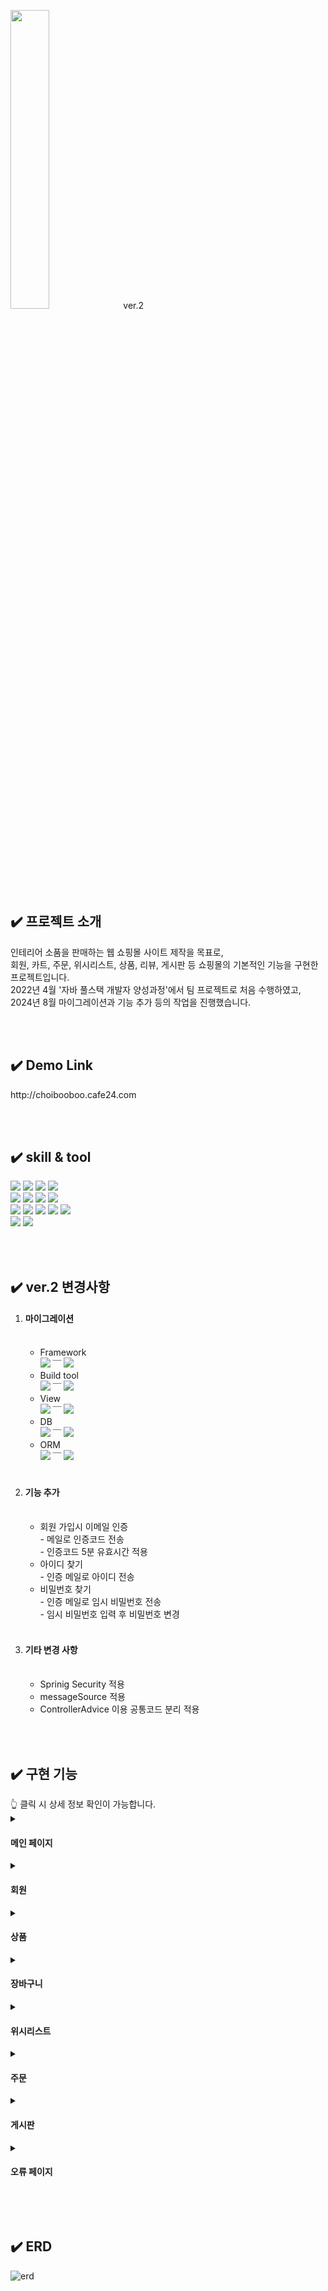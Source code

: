 <img src="https://github.com/user-attachments/assets/bd1b5b1d-cbcd-43cf-9252-9b03d789c3c9" width="35%" height="35%"> ver.2

<br/><br/>

<h2>✔️ 프로젝트 소개</h2>
인테리어 소품을 판매하는 웹 쇼핑몰 사이트 제작을 목표로,<br/>
회원, 카트, 주문, 위시리스트, 상품, 리뷰, 게시판 등 쇼핑몰의 기본적인 기능을 구현한 프로젝트입니다.<br/>
2022년 4월 '자바 풀스택 개발자 양성과정'에서 팀 프로젝트로 처음 수행하였고,<br/>
2024년 8월 마이그레이션과 기능 추가 등의 작업을 진행했습니다.

<br/><br/>

<h2>✔️ Demo Link</h2>
http://choibooboo.cafe24.com

<br/><br/>

<h2>✔️ skill & tool</h2>
<div>
	<img src="https://img.shields.io/badge/JAVA-E34F26?style=for-the-badge&logo=openjdk&logoColor=white">
	<img src="https://img.shields.io/badge/JavaScript-F7DF1E?style=for-the-badge&logo=javascript&logoColor=white">
	<img src="https://img.shields.io/badge/HTML-E34F26?style=for-the-badge&logo=html5&logoColor=white">
	<img src="https://img.shields.io/badge/CSS-1572B6?style=for-the-badge&logo=css3&logoColor=white">
	<br/>
	<img src="https://img.shields.io/badge/Spring Boot-6DB33F?style=for-the-badge&logo=springboot&logoColor=white">
	<img src="https://img.shields.io/badge/Gradle-02303A?style=for-the-badge&logo=gradle&logoColor=white">
	<img src="https://img.shields.io/badge/MariaDB-003545?style=for-the-badge&logo=mariadb&logoColor=white">
	<img src="https://img.shields.io/badge/Tomcat-F8DC75?style=for-the-badge&logo=apachetomcat&logoColor=white">
	<br/>
	<img src="https://img.shields.io/badge/Thymeleaf-005F0F?style=for-the-badge&logo=thymeleaf&logoColor=white">
	<img src="https://img.shields.io/badge/Spring Data Jpa-FF6D70?style=for-the-badge&logo=&logoColor=white">
	<img src="https://img.shields.io/badge/Spring Security-6DB33F?style=for-the-badge&logo=springsecurity&logoColor=white">
	<img src="https://img.shields.io/badge/jquery-0769AD?style=for-the-badge&logo=jquery&logoColor=white">
	<img src="https://img.shields.io/badge/bootstrap-7952B3?style=for-the-badge&logo=bootstrap&logoColor=white">	
	<br/>
	<img src="https://img.shields.io/badge/eclipse ide-2C2255?style=for-the-badge&logo=eclipseide&logoColor=white">
	<img src="https://img.shields.io/badge/dbeaver-382923?style=for-the-badge&logo=dbeaver&logoColor=white">
<div>

<br/><br/>

<h2>✔️ ver.2 변경사항 </h2>
<ol>
	<li> <h4>마이그레이션</h4> <br/>
		<ul>
			<li>Framework <br/>
				<img src="https://img.shields.io/badge/spring-6DB33F?style=for-the-badge&logo=spring&logoColor=white">	
				￣ 	
				<img src="https://img.shields.io/badge/Spring Boot-6DB33F?style=for-the-badge&logo=springboot&logoColor=white">
			</li>
			<li>Build tool <br/>
				<img src="https://img.shields.io/badge/Maven-C71A36?style=for-the-badge&logo=apachemaven&logoColor=white">	
				￣ 	
				<img src="https://img.shields.io/badge/Gradle-02303A?style=for-the-badge&logo=gradle&logoColor=white">
			</li>
			<li>View <br/>
				<img src="https://img.shields.io/badge/JSP-FF4000?style=for-the-badge&logo=&logoColor=white">	
				￣ 	
				<img src="https://img.shields.io/badge/Thymeleaf-005F0F?style=for-the-badge&logo=thymeleaf&logoColor=white">
			</li>
			<li>DB <br/>
				<img src="https://img.shields.io/badge/oracle-F80000?style=for-the-badge&logo=oracle&logoColor=white">	
				￣ 	
				<img src="https://img.shields.io/badge/MariaDB-003545?style=for-the-badge&logo=mariadb&logoColor=white">
			</li>
			<li>ORM <br/>
				<img src="https://img.shields.io/badge/Mybatis-FBB91E?style=for-the-badge&logo=&logoColor=white">	
				￣ 	
				<img src="https://img.shields.io/badge/Spring Data Jpa-FF6D70?style=for-the-badge&logo=&logoColor=white">
			</li>
		</ul>
	</li>
	<br/>
	<li> <h4>기능 추가</h4> <br/>
		<ul>
			<li>
				회원 가입시 이메일 인증 <br/>
				- 메일로 인증코드 전송 <br/>
				- 인증코드 5분 유효시간 적용 <br/>
			</li>
			<li>
				아이디 찾기 <br/>
				- 인증 메일로 아이디 전송 <br/>
			</li>
			<li>
				비밀번호 찾기 <br/>
				- 인증 메일로 임시 비밀번호 전송 <br/>
				- 임시 비밀번호 입력 후 비밀번호 변경 <br/>
			</li>
		</ul>
	</li>
	<br/>
	<li> <h4>기타 변경 사항</h4> <br/>
		<ul>
			<li>
				Sprinig Security 적용
			</li>
			<li>
				messageSource 적용
			</li>
			<li>
				ControllerAdvice 이용 공통코드 분리 적용
			</li>
		</ul>
	</li>
</ol>


<br/><br/>


<h2>✔️ 구현 기능 </h2>
👆 클릭 시 상세 정보 확인이 가능합니다.<br/>
<details>
	<summary><h4>메인 페이지</h4></summary>
	<table>
		<tr>
			<td>
				① 카테고리별 상품리스트 이동<br/>
				② 인기상품 출력<br/>
				　- 조회수 및 별점 기준<br/>
				③ 현재 날짜 및 시간 실시간 출력 <br/>
				④ 추천상품 출력<br/>
				　- 회원의 선호 컨셉 기준<br/>
			</td>	
  			 <td>
				 
![메잉ㄴ](https://github.com/user-attachments/assets/2c67a24b-0fbb-413d-a26a-78ac6d78ad83)				
			</td>	
		</tr>		
	</table>
</details>
<details>
	<summary><h4>회원</h4></summary>    
 	<table>
		<tr>
			<td>
				① 신규 회원 가입 <br/>
				　- ID 중복 체크 <br/>
				　- 주소 검색 API 적용<br/>
				　- 이메일 인증 <br/>
				② 회원 로그인 / 로그아웃<br/>
				　- Spring Security 적용<br/>
				③ 아이디 / 비밀번호 찾기<br/>
				　- 인증된 이메일만 가능 <br/>
				④ 회원 정보 확인 / 수정 <br/>
				　- 주소 검색 API 적용<br/>
				⑤ 회원 탈퇴<br/>
			</td>	
  			 <td>
				 
![회원](https://github.com/user-attachments/assets/2b868186-9aed-470d-8315-03de45b0253c)
			</td>	
		</tr>		
	</table> 	
</details>
<details>
	<summary><h4>상품</h4></summary>    
 	<table>
		<tr>
			<td>
				① 상품리스트 출력<br/>
				　- 페이징<br/>
				　- 카트 및 위시리스트 담기 가능<br/>
				② 상품 검색<br/>
				　- 조건별 검색<br/>
				　- 상품명 검색<br/>
				　- 정렬 가능<br/>
				　- 조건 중복 검색 가능<br/>
				③ 퀵 뷰 기능<br/>
				　- 카트 및 위시리스트 담기 가능<br/>
				④ 상품 리뷰<br/>
				　- 등록, 수정, 삭제<br/>
				　- 별점 입력<br/>
				　- 주문 여부 및 작성 여부 확인<br/>
				⑤ 상품 상세정보 출력<br/>
				　- 사이즈 정보 이미지 별도 확인 가능<br/>
			</td>	
  			 <td>
	
![상품](https://github.com/user-attachments/assets/a02950b8-bcd6-4285-85e5-ee2aa9c8b8d6) 
			</td>	
		</tr>		
	</table>   	
</details>
<details>
	<summary><h4>장바구니</h4></summary>    
 	<table>
		<tr>
			<td>
				① 장바구니 등록<br/>
				　- 이미 추가된 상품일 경우 수량만 증가<br/>
				② 장바구니 조회<br/>
				　- 단위가격 및 수량별 합계 금액 출력 <br/>
				③ 금액별 배송료 적용<br/>
				　- 50,000원 이상일 시 무료배송 적용<br/>
				　- 상품 선택 정보 변경시 갱신<br/>
				④ 상품 수량 수정<br/>
				　- 수정시 관련 정보 갱신<br/>
				⑤ 장바구니 상품 삭제<br/>
				　- 개별 및 복수 선택 가능<br/>
				⑥ 공통 헤더 정보 출력<br/>
				　- 장바구니 정보 변경시 함께 갱신<br/>
				　- 삭제 가능<br/> 
			</td>	
  			 <td>
	
![장바구니](https://github.com/user-attachments/assets/5134fba6-33d3-4ea6-8504-a41a990ae91b)
			</td>	
		</tr>		
	</table>   
</details>
<details>
	<summary><h4>위시리스트</h4></summary>    
 	<table>
		<tr>
			<td>
				① 위시리스트 등록<br/>
				　- 중복 추가 불가 <br/>
				② 위시리스트 조회<br/>
				③ 위시리스트 상품 장바구니 추가<br/>
				　- 개별 및 복수 선택 가능<br/>
				④ 위시리스트 상품 삭제 <br/>
				　- 개별 및 복수 선택 가능<br/>
			</td>	
  			 <td>
	
![위시리스트](https://github.com/user-attachments/assets/f47eda52-1a6c-45f3-9b94-44073f0d5db4)
			</td>	
		</tr>		
	</table>   
</details>
<details>
	<summary><h4>주문</h4></summary>    
 	<table>
		<tr>
			<td>
				① 주문 등록<br/>
				　- 상품 즉시 주문<br/>
				　- 장바구니 상품 주문 (선택 / 전체)<br/>
				　- 주소 검색 API 적용<br/>
				　- 수취인 내 정보 자동 입력 기능<br/>
				② 전체 주문 내역 조회<br/>
				③ 주문 별 상세내역 조회<br/>
				④ 주문 내역 삭제 <br/>
				　- 개별 및 전체<br/>
			</td>	
  			 <td>
	
![주문](https://github.com/user-attachments/assets/aa7bdd9b-a884-4420-b4c7-3b002b8b6f27)
			</td>	
		</tr>		
	</table>   
</details>
<details>
	<summary><h4>게시판</h4></summary>    
 	<table>
		<tr>
			<td>
				① 게시글 리스트 확인 <br/>
				　- 페이징<br/>
				　- 오늘 작성 글 new 표시 출력<br/>
				② 게시글 상세 내용 확인<br/>
				③ 게시글 등록<br/>
				　- ckEditor 적용 <br/>
				④ 게시글 수정, 삭제<br/>
				　- 본인 작성 글만 가능 <br/>
				⑤ 답글 등록<br/>
				　- 제목에 공백 및 답글 기호 추가<br/>
				　- 내용에 원글도 출력<br/>
				⑥ 게시글 검색<br/>
				　- 제목, 내용, 작성자로 게시글 검색 가능 <br/>
			</td>	
  			 <td>
	
![게시판](https://github.com/user-attachments/assets/f597ca12-5a49-4254-857a-40e7b16846db)
			</td>	
		</tr>		
	</table>   
</details>
<details>
	<summary><h4>오류 페이지</h4></summary>    
 	<table>
		<tr>
			<td>
				① 오류 페이지 <br/>
				　- 오류 발생시 출력<br/>
				② Home 링크 연결 <br/>
			</td>	
  			 <td>
	
![오류페이지](https://github.com/user-attachments/assets/b60a9129-6a5d-420f-844c-0a418e934839)
			</td>	
		</tr>		
	</table>   
</details>

<br/><br/>

<h2>✔️ ERD </h2>

![erd](https://github.com/user-attachments/assets/850bda2c-ad76-47f2-bc6b-ae1078d186e7)
